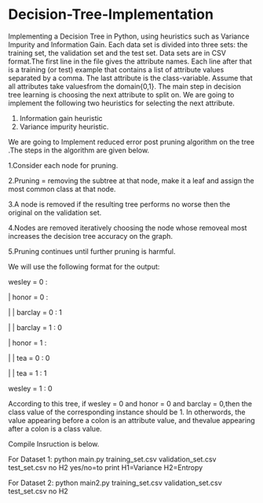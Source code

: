 # Decision-Tree-Implementation
Implementing a Decision Tree in Python, using heuristics such as Variance Impurity and Information Gain.
Each data set is divided into three sets:  the training set, the validation set and the test set.  Data sets are in CSV format.The first line in the file gives the attribute names.  Each line after that is a training (or test) example that contains a list of attribute values separated by a comma. The last attribute is the class-variable.  Assume that all attributes take valuesfrom the domain{0,1}.
The main step in decision tree learning is choosing the next attribute to split on. We are going to implement the following two heuristics for selecting the next attribute.

1.  Information gain heuristic
2.  Variance impurity heuristic.

We are going to Implement reduced error post pruning algorithm on the tree .The steps in the algorithm are given below.


1.Consider each node for pruning.

2.Pruning = removing the subtree at that node, make it a leaf and assign the most common class at that node.

3.A node is removed if the resulting tree performs no worse then the original on the validation set.

4.Nodes are removed iteratively choosing the node whose removeal most increases the decision tree accuracy on the graph.

5.Pruning continues until further pruning is harmful.

We will use the following format for the output:

wesley = 0 :

| honor = 0 :

| | barclay = 0 : 1

| | barclay = 1 : 0

| honor = 1 :

| | tea = 0 : 0

| | tea = 1 : 1

wesley = 1 : 0

According to this tree, if wesley = 0 and honor = 0 and barclay = 0,then the class value of the corresponding instance should be 1.  In otherwords, the value appearing before a colon is an attribute value, and thevalue appearing after a colon is a class value.

Compile Insruction is below.

For Dataset 1:
python main.py training_set.csv validation_set.csv test_set.csv no H2
yes/no=to print
H1=Variance
H2=Entropy

For Dataset 2:
python main2.py training_set.csv validation_set.csv test_set.csv no H2


